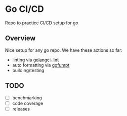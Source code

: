 # Go CI/CD
Repo to practice CI/CD setup for go

## Overview
Nice setup for any go repo. We have these actions so far:
* linting via [golangci-lint](https://golangci-lint.run/)
* auto formatting via [gofumpt](https://github.com/mvdan/gofumpt)
* building/testing

## TODO
* [ ] benchmarking
* [ ] code coverage
* [ ] releases
